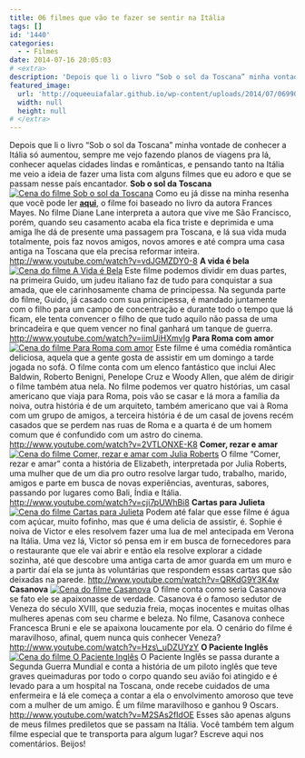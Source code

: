 ```yaml
---
title: 06 filmes que vão te fazer se sentir na Itália
tags: []
id: '1440'
categories:
  - - Filmes
date: 2014-07-16 20:05:03
# <extra>
description: 'Depois que li o livro “Sob o sol da Toscana” minha vontade de conhecer a Itália só aumentou, sempre me vejo fazendo planos de viagens pra lá, conhecer aquelas cidades lindas e românticas, e pensando tanto na Itália me veio a ideia de fazer uma lista com alguns filmes que eu adoro e que se passam nesse país encantador. Sob o sol da Toscana Como eu já disse na minha resenha que você pode ler aqui, o filme foi baseado no livro da autora Frances Mayes. No filme Diane Lane interpreta a autora que vive me São Francisco, porém, quando seu casamento acaba ela fica triste e deprimida e uma amiga lhe dá de presente uma passagem pra Toscana, e lá sua vida muda totalmente, pois faz novos amigos, novos amores e até compra uma casa antiga na Toscana que &hellip;'
featured_image: 
  url: 'http://oqueeuiafalar.github.io/wp-content/uploads/2014/07/06990_2-1342115059.jpg'
  width: null
  height: null
# </extra>
---
```


Depois que li o livro “Sob o sol da Toscana” minha vontade de conhecer a Itália só aumentou, sempre me vejo fazendo planos de viagens pra lá, conhecer aquelas cidades lindas e românticas, e pensando tanto na Itália me veio a ideia de fazer uma lista com alguns filmes que eu adoro e que se passam nesse país encantador. **Sob o sol da Toscana** [![Cena do filme Sob o sol da Toscana](http://162.243.62.160/wp-content/uploads/2014/07/06990_2-1342115059.jpg)](http://162.243.62.160/wp-content/uploads/2014/07/06990_2-1342115059.jpg) Como eu já disse na minha resenha que você pode ler [**aqui**](http://nataliasantos.wordpress.com/2014/07/10/16o-livro-do-ano-sob-o-sol-da-toscana/ "aqui"), o filme foi baseado no livro da autora Frances Mayes. No filme Diane Lane interpreta a autora que vive me São Francisco, porém, quando seu casamento acaba ela fica triste e deprimida e uma amiga lhe dá de presente uma passagem pra Toscana, e lá sua vida muda totalmente, pois faz novos amigos, novos amores e até compra uma casa antiga na Toscana que ela precisa reformar inteira. http://www.youtube.com/watch?v=vdJGMZDY0-8 **A vida é bela** [![Cena do filme A Vida é Bela](http://162.243.62.160/wp-content/uploads/2014/07/bela.jpg)](http://162.243.62.160/wp-content/uploads/2014/07/bela.jpg) Este filme podemos dividir em duas partes, na primeira Guido, um judeu italiano faz de tudo para conquistar a sua amada, que ele carinhosamente chama de principessa. Na segunda parte do filme, Guido, já casado com sua principessa, é mandado juntamente com o filho para um campo de concentração e durante todo o tempo que lá ficam, ele tenta convencer o filho de que tudo aquilo não passa de uma brincadeira e que quem vencer no final ganhará um tanque de guerra. http://www.youtube.com/watch?v=iimUiHXmvIg **Para Roma com amor** [![Cena do filme Para Roma com amor](http://162.243.62.160/wp-content/uploads/2014/07/para-roma-com-amor-ellen-paige-3canecas1.jpg)](http://162.243.62.160/wp-content/uploads/2014/07/para-roma-com-amor-ellen-paige-3canecas1.jpg) Este filme é uma comédia romântica deliciosa, aquela que a gente gosta de assistir em um domingo a tarde jogada no sofá. O filme conta com um elenco fantástico que inclui Alec Baldwin, Roberto Benigni, Penelope Cruz e Woody Allen, que além de dirigir o filme também atua nela. No filme podemos ver quatro histórias, um casal americano que viaja para Roma, pois vão se casar e lá mora a família da noiva, outra história é de um arquiteto, também americano que vai à Roma com um grupo de amigos, a terceira história é de um casal de jovens recém casados que se perdem nas ruas de Roma e a quarta é de um homem comum que é confundido com um astro do cinema. http://www.youtube.com/watch?v=2VTLONXE-K8 **Comer, rezar e amar** [![Cena do filme Comer, rezar e amar com Julia Roberts ](http://162.243.62.160/wp-content/uploads/2014/07/julia-roberts.jpg)](http://162.243.62.160/wp-content/uploads/2014/07/julia-roberts.jpg) O filme “Comer, rezar e amar” conta a história de Elizabeth, interpretada por Julia Roberts, uma mulher que de um dia pro outro resolve largar tudo, trabalho, marido, amigos e parte em busca de novas experiências, aventuras, sabores, passando por lugares como Bali, Índia e Itália. http://www.youtube.com/watch?v=cji7pUWhBi8 **Cartas para Julieta** [![Cena do filme Cartas para Julieta](http://162.243.62.160/wp-content/uploads/2014/07/cartas-para-julieta-12.jpg)](http://162.243.62.160/wp-content/uploads/2014/07/cartas-para-julieta-12.jpg) Podem até falar que esse filme é água com açúcar, muito fofinho, mas que é uma delicia de assistir, é. Sophie é noiva de Victor e eles resolvem fazer uma lua de mel antecipada em Verona na Itália. Uma vez lá, Victor só pensa em ir em busca de fornecedores para o restaurante que ele vai abrir e então ela resolve explorar a cidade sozinha, até que descobre uma antiga carta de amor guarda em um muro e a partir daí ela se junta às voluntárias que respondem essas cartas que são deixadas na parede. http://www.youtube.com/watch?v=QRKdG9Y3K4w **Casanova** [![Cena do filme Casanova](http://162.243.62.160/wp-content/uploads/2014/07/filmes-3320-fotos-12751.jpg)](http://162.243.62.160/wp-content/uploads/2014/07/filmes-3320-fotos-12751.jpg) O filme conta como seria Casanova se fato ele se apaixonasse de verdade. Casanova é o famoso sedutor de Veneza do século XVIII, que seduzia freia, moças inocentes e muitas olhas mulheres apenas com seu charme e beleza. No filme, Casanova conhece Francesca Bruni e ele se apaixona loucamente por ela. O cenário do filme é maravilhoso, afinal, quem nunca quis conhecer Veneza? http://www.youtube.com/watch?v=Hzs\_uDZUYzY **O Paciente Inglês** [![Cena do filme O Paciente Inglês](http://162.243.62.160/wp-content/uploads/2014/07/819095.jpeg)](http://162.243.62.160/wp-content/uploads/2014/07/819095.jpeg) O Paciente Inglês se passa durante a Segunda Guerra Mundial e conta a história de um piloto inglês que teve graves queimaduras por todo o corpo quando seu avião foi atingido e é levado para a um hospital na Toscana, onde recebe cuidados de uma enfermeira e lá ele começa a contar a ela o envolvimento amoroso que teve com a mulher de um amigo. É um filme maravilhoso e ganhou 9 Oscars. http://www.youtube.com/watch?v=M2SAs2fIdOE Esses são apenas alguns de meus filmes prediletos que se passam na Itália. Você também tem algum filme especial que te transporta para algum lugar? Escreve aqui nos comentários. Beijos!
